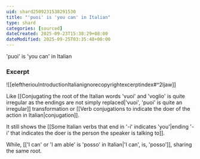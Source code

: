 ```yaml
---
uid: shard2509231538291530
title: "'puoi' is 'you can' in Italian"
type: shard
categories: [sourced]
dateCreated: 2025-09-23T15:38:29+08:00
dateModified: 2025-09-25T03:35:48+00:00
---
```

'puoi' is 'you can' in Italian
### Excerpt
![[eleftheriouIntroductionItalianignorecopyrightexcerptindex#^2ljaw]]

Like [[Conjugating the root of the Italian words 'vuoi' and 'voglio' is quite irregular as the endings are not simply replaced|'vuoi', 'puoi' is quite an irregular]] transformation or [[Verb conjugations to indicate the doer of the action in Italian|conjugation]]. 

It still shows the [[Some Italian verbs that end in '-i' indicates 'you'|ending '-i' that indicates the doer is the person the speaker is talking to]]. 

While, [['I can' or 'I am able' is 'posso' in Italian|'I can', is, 'posso']], sharing the same root.